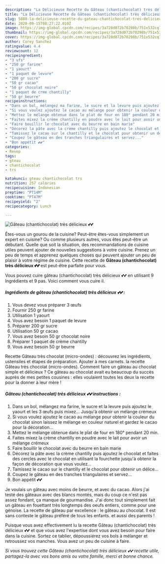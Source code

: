 ```yaml
---
description: "La Délicieuse Recette du Gâteau (chantichocolat) très délicieux 💕💕"
title: "La Délicieuse Recette du Gâteau (chantichocolat) très délicieux 💕💕"
slug: 5888-la-delicieuse-recette-du-gateau-chantichocolat-tres-delicieux
date: 2020-09-15T08:27:22.010Z
image: https://img-global.cpcdn.com/recipes/3a728d072b70298b/751x532cq70/gateau-chantichocolat-tres-delicieux-💕💕-photo-principale-de-la-recette.jpg
thumbnail: https://img-global.cpcdn.com/recipes/3a728d072b70298b/751x532cq70/gateau-chantichocolat-tres-delicieux-💕💕-photo-principale-de-la-recette.jpg
cover: https://img-global.cpcdn.com/recipes/3a728d072b70298b/751x532cq70/gateau-chantichocolat-tres-delicieux-💕💕-photo-principale-de-la-recette.jpg
author: Corey Sanchez
ratingvalue: 4.4
reviewcount: 12
recipeingredient:
- "3 ufs"
- "250 gr farine"
- "1 yaourt"
- "1 paquet de levure"
- "200 gr sucre"
- "50 gr cacao"
- "50 gr chocolat noire"
- "1 paquet de crme chantilly"
- "50 gr beurre"
recipeinstructions:
- "Dans un bol, mélangez ma farine, le sucre et la levure puis ajoutez le yaourt et les 3 œufs puis mixez... Jusqu&#39;à obtenir un mélange crémeux"
- "Si vous voulez ajoutez le cacao au mélange pour obtenir la couleur du chocolat sinon laissez le mélange en couleur naturel et gardez le cacao pour la décoration..."
- "Mettez le mélange obtenue dans le plat de four en 180° pendant 20 min."
- "Faites mixez la crème chantilly en poudre avec le lait pour avoir un mélange crémeux"
- "Faire bouillir le chocolat avec du beurre en bain marie"
- "Décorez la pâte avec la crème chantilly puis ajoutez le chocolat et faites des cercles avec le chocolat en utilisant la fourchette jusqu&#39;à obtenir la façon de décoration que vous voulez..."
- "Tamissez le cacao sur le chantilly et le chocolat pour obtenir un délice..."
- "Coupez le gâteau en des tranches triangulaires et servez..."
- "Bon appétit 💕💕"
categories:
- Resep
tags:
- gteau
- chantichocolat
- trs

katakunci: gteau chantichocolat trs 
nutrition: 257 calories
recipecuisine: Indonesian
preptime: "PT14M"
cooktime: "PT47M"
recipeyield: "2"
recipecategory: Lunch

---
```



![Gâteau (chantichocolat) très délicieux 💕💕](https://img-global.cpcdn.com/recipes/3a728d072b70298b/751x532cq70/gateau-chantichocolat-tres-delicieux-💕💕-photo-principale-de-la-recette.jpg)

Êtes-vous un gourou de la cuisine? Peut-être êtes-vous simplement un expert en cuisine? Ou comme plusieurs autres, vous êtes peut-être un débutant. Quelle que soit la situation, des recommandations de cuisine utiles peuvent ajouter de nouvelles suggestions à votre cuisine. Prenez un peu de temps et apprenez quelques choses qui peuvent ajouter un peu de plaisir à votre régime de cuisine. Cette recette de <strong> Gâteau (chantichocolat) très délicieux 💕💕 </strong> est peut-être parfaite pour vous.

<!--inarticleads1-->

Vous pouvez cuire gâteau (chantichocolat) très délicieux 💕💕 en utilisant 9 Ingrédients et 9 pas. Voici comment vous cuire il.

##### Ingrédients de gâteau (chantichocolat) très délicieux 💕💕 :

1. Vous devez vous préparer 3 œufs
1. Fournir 250 gr farine
1. Utilisation 1 yaourt
1. Vous avez besoin 1 paquet de levure
1. Préparer 200 gr sucre
1. Utilisation 50 gr cacao
1. Vous avez besoin 50 gr chocolat noire
1. Préparer 1 paquet de crème chantilly
1. Vous avez besoin 50 gr beurre


Recette Gâteau très chocolat (micro-ondes) : découvrez les ingrédients, ustensiles et étapes de préparation. Ajouter à mes carnets. la recette Gâteau très chocolat (micro-ondes). Comment faire un gâteau au chocolat simple et délicieux ? Ce gâteau au chocolat avait eu beaucoup du succès auprès de mes petites cousines : elles voulaient toutes les deux la recette pour la donner à leur mère ! 

<!--inarticleads2-->

##### Gâteau (chantichocolat) très délicieux 💕💕 instructions :

1. Dans un bol, mélangez ma farine, le sucre et la levure puis ajoutez le yaourt et les 3 œufs puis mixez... Jusqu&#39;à obtenir un mélange crémeux
1. Si vous voulez ajoutez le cacao au mélange pour obtenir la couleur du chocolat sinon laissez le mélange en couleur naturel et gardez le cacao pour la décoration...
1. Mettez le mélange obtenue dans le plat de four en 180° pendant 20 min.
1. Faites mixez la crème chantilly en poudre avec le lait pour avoir un mélange crémeux
1. Faire bouillir le chocolat avec du beurre en bain marie
1. Décorez la pâte avec la crème chantilly puis ajoutez le chocolat et faites des cercles avec le chocolat en utilisant la fourchette jusqu&#39;à obtenir la façon de décoration que vous voulez...
1. Tamissez le cacao sur le chantilly et le chocolat pour obtenir un délice...
1. Coupez le gâteau en des tranches triangulaires et servez...
1. Bon appétit 💕💕


Je voulais un gâteau avec moins de beurre, et avec du cacao. Alors j&#39;ai testé des gâteaux avec des blancs montés, mais du coup ce n&#39;est pas assez fondant, ça manque de gourmandise. J&#39;ai donc tout simplement fait un gâteau en fouettant très longtemps des oeufs entiers, comme pour une génoise. La recette de gâteau par excellence : le gâteau au chocolat. Il est sans conteste le gâteau préféré de tous les enfants. et aussi des parents ! 

<!--inarticleads1-->

<p>
Puisque vous avez effectivement lu la recette Gâteau (chantichocolat) très délicieux 💕💕 et que vous avez l'expertise dont vous avez besoin pour faire dans la cuisine. Sortez ce tablier, dépoussiérez vos bols à mélanger et retroussez vos manches. Vous avez un peu de cuisine à faire.
</p>

<p>
<i>Si vous trouvez cette Gâteau (chantichocolat) très délicieux 💕💕 recette utile, partagez-la avec vos bons amis ou votre famille, merci et bonne chance.</i>
</p>
